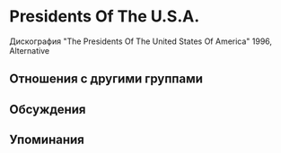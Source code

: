 # Presidents Of The U.S.A.

Дискография
"The Presidents Of The United States Of America" 1996, Alternative

## Отношения с другими группами


## Обсуждения


## Упоминания


